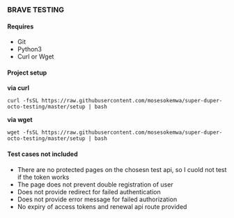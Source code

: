 ### BRAVE TESTING

#### Requires
- Git
- Python3
- Curl or Wget


#### Project setup
**via curl**

```shell
curl -fsSL https://raw.githubusercontent.com/mosesokemwa/super-duper-octo-testing/master/setup | bash
```

**via wget**
```shell
wget -fsSL https://raw.githubusercontent.com/mosesokemwa/super-duper-octo-testing/master/setup | bash
```

#### Test cases not included
- There are no protected pages on the chosesn test api, so I cuold not test if the token works
- The page does not prevent double registration of user
- Does not provide redirect for failed authentication
- Does not provide error message for failed authorization
- No expiry of access tokens and renewal api route provided